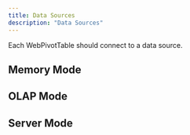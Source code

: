 ```yaml
---
title: Data Sources
description: "Data Sources"
---
```


Each WebPivotTable should connect to a data source.

## Memory Mode 


## OLAP Mode


## Server Mode


